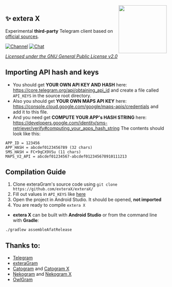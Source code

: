 <img src="https://i.imgur.com/1QV5LS1.png" width="150" align="right"/>

## ✨ extera X
Experimental **third-party** Telegram client based on [official sources](https://github.com/DrKLO/Telegram).

[![Channel](https://img.shields.io/badge/Channel-Telegram-gray.svg?style=for-the-badge)](https://t.me/exterax)
[![Chat](https://img.shields.io/badge/Chat-Telegram-gray.svg?style=for-the-badge)](https://t.me/exteraxchat)

*[Licensed under the GNU General Public License v2.0](https://github.com/exteraX/exteraX/blob/default/LICENSE)*

## Importing API hash and keys
- You should get **YOUR OWN API KEY AND HASH** here: https://core.telegram.org/api/obtaining_api_id and create a file called `API_KEYS` in the source root directory.
- Also you should get **YOUR OWN MAPS API KEY** here: https://console.cloud.google.com/google/maps-apis/credentials and add it to this file.
- And you need get **COMPUTE YOUR APP's HASH STRING** here: https://developers.google.com/identity/sms-retriever/verify#computing_your_apps_hash_string
The contents should look like this:
```
APP_ID = 123456
APP_HASH = abcdef0123456789 (32 chars)
SMS_HASH = FC+9qCX9VSu (11 chars)
MAPS_V2_API = abcdef01234567-abcdef012345678910111213
```

## Compilation Guide
1. Clone exteraGram's source code using `git clone https://github.com/exteraX/exteraX/`
2. Fill out values in `API_KEYS` like [here](https://github.com/exteraX/exteraX#importing-api-hash-and-keys)
3. Open the project in Android Studio. It should be opened, **not imported**
4. You are ready to compile `extera X`

- **extera X** can be built with **Android Studio** or from the command line with **Gradle**:
```
./gradlew assembleAfatRelease
```

 ## Thanks to:
- [Telegram](https://github.com/DrKLO/Telegram)
- [exteraGram](https://github.com/exteraSquad/exteraGram)
- [Catogram](https://github.com/Catogram/Catogram) and [Catogram X](https://github.com/CatogramX/CatogramX)
- [Nekogram](https://gitlab.com/Nekogram/Nekogram) and [Nekogram X](https://github.com/NekoX-Dev/NekoX)
- [OwlGram](https://gitlab.com/OwlGramDev/OwlGram)
